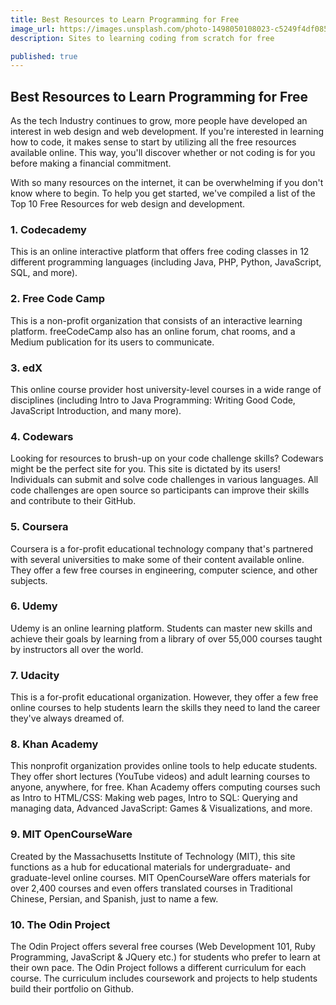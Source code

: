```yaml
---
title: Best Resources to Learn Programming for Free
image_url: https://images.unsplash.com/photo-1498050108023-c5249f4df085?ixlib=rb-1.2.1&ixid=MnwxMjA3fDB8MHxzZWFyY2h8Mnx8Y29kaW5nfGVufDB8fDB8fA%3D%3D&auto=format&fit=crop&w=500&q=60
description: Sites to learning coding from scratch for free

published: true
---
```


## Best Resources to Learn Programming for Free

As the tech Industry continues to grow, more people have developed an interest in web design and web development. If you're interested in learning how to code, it makes sense to start by utilizing all the free resources available online. This way, you'll discover whether or not coding is for you before making a financial commitment.

With so many resources on the internet, it can be overwhelming if you don't know where to begin. To help you get started, we've compiled a list of the Top 10 Free Resources for web design and development.

### 1. Codecademy

This is an online interactive platform that offers free coding classes in 12 different programming languages (including Java, PHP, Python, JavaScript, SQL, and more).

### 2. Free Code Camp

This is a non-profit organization that consists of an interactive learning platform. freeCodeCamp also has an online forum, chat rooms, and a Medium publication for its users to communicate.

### 3. edX

This online course provider host university-level courses in a wide range of disciplines (including Intro to Java Programming: Writing Good Code, JavaScript Introduction, and many more).

### 4. Codewars

Looking for resources to brush-up on your code challenge skills? Codewars might be the perfect site for you. This site is dictated by its users! Individuals can submit and solve code challenges in various languages. All code challenges are open source so participants can improve their skills and contribute to their GitHub.

### 5. Coursera

Coursera is a for-profit educational technology company that's partnered with several universities to make some of their content available online. They offer a few free courses in engineering, computer science, and other subjects.

### 6. Udemy

Udemy is an online learning platform. Students can master new skills and achieve their goals by learning from a library of over 55,000 courses taught by instructors all over the world.

### 7. Udacity

This is a for-profit educational organization. However, they offer a few free online courses to help students learn the skills they need to land the career they've always dreamed of.

### 8. Khan Academy

This nonprofit organization provides online tools to help educate students. They offer short lectures (YouTube videos) and adult learning courses to anyone, anywhere, for free. Khan Academy offers computing courses such as Intro to HTML/CSS: Making web pages, Intro to SQL: Querying and managing data, Advanced JavaScript: Games & Visualizations, and more.

### 9. MIT OpenCourseWare

Created by the Massachusetts Institute of Technology (MIT), this site functions as a hub for educational materials for undergraduate- and graduate-level online courses. MIT OpenCourseWare offers materials for over 2,400 courses and even offers translated courses in Traditional Chinese, Persian, and Spanish, just to name a few.

### 10. The Odin Project

The Odin Project offers several free courses (Web Development 101, Ruby Programming, JavaScript & JQuery etc.) for students who prefer to learn at their own pace. The Odin Project follows a different curriculum for each course. The curriculum includes coursework and projects to help students build their portfolio on Github.
